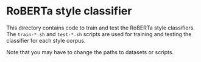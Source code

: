 # RoBERTa style classifier

This directory contains code to train and test the RoBERTa style classifiers.
The `train-*.sh` and `test-*.sh` scripts are used for training and testing the classifier for each style corpus.

Note that you may have to change the paths to datasets or scripts.